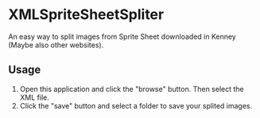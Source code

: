 # XMLSpriteSheetSpliter

An easy way to split images from Sprite Sheet downloaded in Kenney (Maybe also other websites).

## Usage

1. Open this application and click the "browse" button. Then select the XML file.
2. Click the "save" button and select a folder to save your splited images.